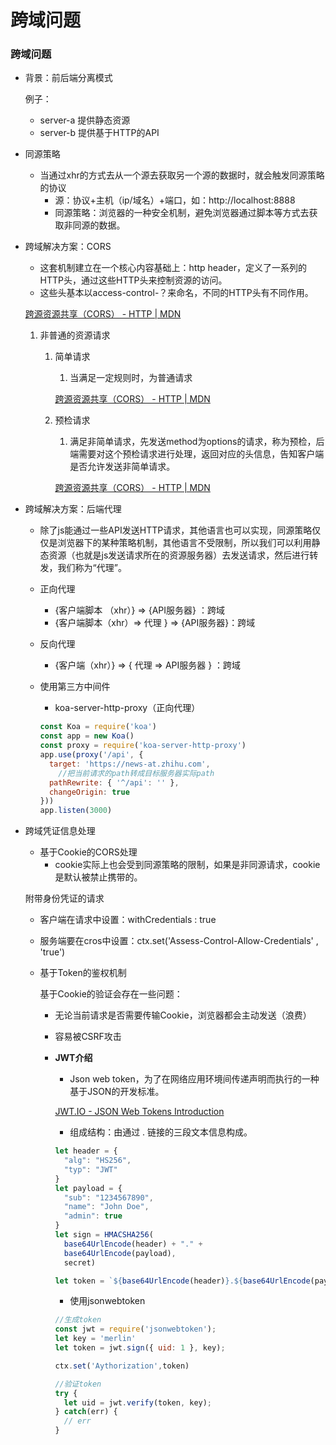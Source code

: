 # 跨域问题

### 跨域问题

- 背景：前后端分离模式
  
    例子：
    
    - server-a 提供静态资源
    - server-b 提供基于HTTP的API
- 同源策略
    - 当通过xhr的方式去从一个源去获取另一个源的数据时，就会触发同源策略的协议
        - 源：协议+主机（ip/域名）+端口，如：http://localhost:8888
        - 同源策略：浏览器的一种安全机制，避免浏览器通过脚本等方式去获取非同源的数据。
- 跨域解决方案：CORS
    - 这套机制建立在一个核心内容基础上：http header，定义了一系列的HTTP头，通过这些HTTP头来控制资源的访问。
    - 这些头基本以access-control-？来命名，不同的HTTP头有不同作用。
    
    [跨源资源共享（CORS） - HTTP | MDN](https://developer.mozilla.org/zh-CN/docs/Web/HTTP/CORS)
    
    1. 非普通的资源请求
        1. 简单请求
            1. 当满足一定规则时，为普通请求
            
            [跨源资源共享（CORS） - HTTP | MDN](https://developer.mozilla.org/zh-CN/docs/Web/HTTP/CORS#%E7%AE%80%E5%8D%95%E8%AF%B7%E6%B1%82)
            
        2. 预检请求
            1. 满足非简单请求，先发送method为options的请求，称为预检，后端需要对这个预检请求进行处理，返回对应的头信息，告知客户端是否允许发送非简单请求。
            
            [跨源资源共享（CORS） - HTTP | MDN](https://developer.mozilla.org/zh-CN/docs/Web/HTTP/CORS#%E9%A2%84%E6%A3%80%E8%AF%B7%E6%B1%82)
    
- 跨域解决方案：后端代理
    - 除了js能通过一些API发送HTTP请求，其他语言也可以实现，同源策略仅仅是浏览器下的某种策略机制，其他语言不受限制，所以我们可以利用静态资源（也就是js发送请求所在的资源服务器）去发送请求，然后进行转发，我们称为“代理”。
    - 正向代理
        - {客户端脚本 （xhr）} ⇒ {API服务器} ：跨域
        - {客户端脚本（xhr）⇒ 代理 } ⇒ {API服务器}：跨域
    - 反向代理
        - {客户端（xhr）} ⇒ { 代理 ⇒ API服务器 } ：跨域
    - 使用第三方中间件
        - koa-server-http-proxy（正向代理）
        
        ```javascript
        const Koa = require('koa')
        const app = new Koa()
        const proxy = require('koa-server-http-proxy')
        app.use(proxy('/api', {
          target: 'https://news-at.zhihu.com',
        	//把当前请求的path转成目标服务器实际path
          pathRewrite: { '^/api': '' },
          changeOrigin: true
        })) 
        app.listen(3000)
        ```
    
- 跨域凭证信息处理
    - 基于Cookie的CORS处理
        - cookie实际上也会受到同源策略的限制，如果是非同源请求，cookie是默认被禁止携带的。
    
    附带身份凭证的请求
    
    - 客户端在请求中设置：withCredentials : true
    - 服务端要在cros中设置：ctx.set('Assess-Control-Allow-Credentials' , 'true')
    - 基于Token的鉴权机制
      
        基于Cookie的验证会存在一些问题：
        
        - 无论当前请求是否需要传输Cookie，浏览器都会主动发送（浪费）
        - 容易被CSRF攻击
        - **JWT介绍**
            - Json web token，为了在网络应用环境间传递声明而执行的一种基于JSON的开发标准。
            
            [JWT.IO - JSON Web Tokens Introduction](https://jwt.io/introduction/)
            
            - 组成结构：由通过 . 链接的三段文本信息构成。
            
            ```javascript
            let header = {
              "alg": "HS256",
              "typ": "JWT"
            }
            let payload = {
              "sub": "1234567890",
              "name": "John Doe",
              "admin": true
            }
            let sign = HMACSHA256(
              base64UrlEncode(header) + "." +
              base64UrlEncode(payload),
              secret)
            
            let token = `${base64UrlEncode(header)}.${base64UrlEncode(payload)}.${sign}`;
            ```
            
            - 使用jsonwebtoken
            
            ```javascript
            //生成token
            const jwt = require('jsonwebtoken');
            let key = 'merlin'
            let token = jwt.sign({ uid: 1 }, key);
            
            ctx.set('Aythorization',token)
            
            //验证token
            try {
              let uid = jwt.verify(token, key);
            } catch(err) {
              // err
            }
            ```